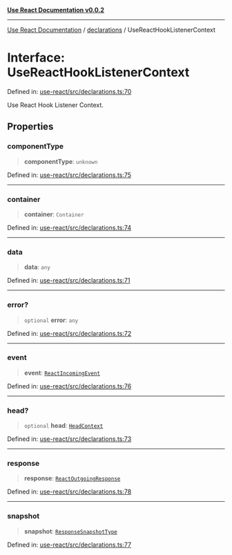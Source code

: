 [**Use React Documentation v0.0.2**](../../README.md)

***

[Use React Documentation](../../modules.md) / [declarations](../README.md) / UseReactHookListenerContext

# Interface: UseReactHookListenerContext

Defined in: [use-react/src/declarations.ts:70](https://github.com/stonemjs/use-react/blob/9a749b225241b8e0ac2a5483904ca8322927b1d4/src/declarations.ts#L70)

Use React Hook Listener Context.

## Properties

### componentType

> **componentType**: `unknown`

Defined in: [use-react/src/declarations.ts:75](https://github.com/stonemjs/use-react/blob/9a749b225241b8e0ac2a5483904ca8322927b1d4/src/declarations.ts#L75)

***

### container

> **container**: `Container`

Defined in: [use-react/src/declarations.ts:74](https://github.com/stonemjs/use-react/blob/9a749b225241b8e0ac2a5483904ca8322927b1d4/src/declarations.ts#L74)

***

### data

> **data**: `any`

Defined in: [use-react/src/declarations.ts:71](https://github.com/stonemjs/use-react/blob/9a749b225241b8e0ac2a5483904ca8322927b1d4/src/declarations.ts#L71)

***

### error?

> `optional` **error**: `any`

Defined in: [use-react/src/declarations.ts:72](https://github.com/stonemjs/use-react/blob/9a749b225241b8e0ac2a5483904ca8322927b1d4/src/declarations.ts#L72)

***

### event

> **event**: [`ReactIncomingEvent`](../type-aliases/ReactIncomingEvent.md)

Defined in: [use-react/src/declarations.ts:76](https://github.com/stonemjs/use-react/blob/9a749b225241b8e0ac2a5483904ca8322927b1d4/src/declarations.ts#L76)

***

### head?

> `optional` **head**: [`HeadContext`](HeadContext.md)

Defined in: [use-react/src/declarations.ts:73](https://github.com/stonemjs/use-react/blob/9a749b225241b8e0ac2a5483904ca8322927b1d4/src/declarations.ts#L73)

***

### response

> **response**: [`ReactOutgoingResponse`](../type-aliases/ReactOutgoingResponse.md)

Defined in: [use-react/src/declarations.ts:78](https://github.com/stonemjs/use-react/blob/9a749b225241b8e0ac2a5483904ca8322927b1d4/src/declarations.ts#L78)

***

### snapshot

> **snapshot**: [`ResponseSnapshotType`](ResponseSnapshotType.md)

Defined in: [use-react/src/declarations.ts:77](https://github.com/stonemjs/use-react/blob/9a749b225241b8e0ac2a5483904ca8322927b1d4/src/declarations.ts#L77)

